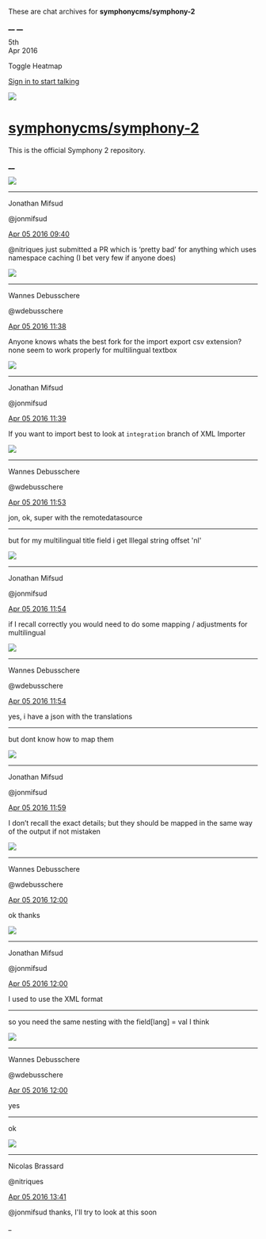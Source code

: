 These are chat archives for **symphonycms/symphony-2**

[__](/symphonycms/symphony-2/archives/2016/04/06)
[__](/symphonycms/symphony-2/archives/2016/04/04)

5th  
Apr 2016

Toggle Heatmap

[Sign in to start talking](/login?action=login&button=archive-login)

![](https://avatars-02.gitter.im/group/iv/3/57542c45c43b8c601977197e?s=48)

#  [symphonycms/symphony-2](/symphonycms/symphony-2)

This is the official Symphony 2 repository.

[ __ ](/orgs/symphonycms/rooms "More symphonycms rooms" )

![](https://avatars1.githubusercontent.com/u/859775?v=3&s=30)

__ __

Jonathan Mifsud

@jonmifsud

[Apr 05 2016
09:40](https://gitter.im/symphonycms/symphony-2?at=5703882111ea211749c4d78f ""
)

@nitriques just submitted a PR which is ‘pretty bad’ for anything which uses
namespace caching (I bet very few if anyone does)

![](https://avatars1.githubusercontent.com/u/4136426?v=3&s=30)

__ __

Wannes Debusschere

@wdebusschere

[Apr 05 2016
11:38](https://gitter.im/symphonycms/symphony-2?at=5703a3c8ad40c3877fa96042 ""
)

Anyone knows whats the best fork for the import export csv extension? none
seem to work properly for multilingual textbox

![](https://avatars1.githubusercontent.com/u/859775?v=3&s=30)

__ __

Jonathan Mifsud

@jonmifsud

[Apr 05 2016
11:39](https://gitter.im/symphonycms/symphony-2?at=5703a3f315b4d27b083ecdbd ""
)

If you want to import best to look at `integration` branch of XML Importer

![](https://avatars1.githubusercontent.com/u/4136426?v=3&s=30)

__ __

Wannes Debusschere

@wdebusschere

[Apr 05 2016
11:53](https://gitter.im/symphonycms/symphony-2?at=5703a730f7d63d897f2365fd ""
)

jon, ok, super with the remotedatasource

__ __

but for my multilingual title field i get Illegal string offset 'nl'

![](https://avatars1.githubusercontent.com/u/859775?v=3&s=30)

__ __

Jonathan Mifsud

@jonmifsud

[Apr 05 2016
11:54](https://gitter.im/symphonycms/symphony-2?at=5703a76915b4d27b083ececd ""
)

if I recall correctly you would need to do some mapping / adjustments for
multilingual

![](https://avatars1.githubusercontent.com/u/4136426?v=3&s=30)

__ __

Wannes Debusschere

@wdebusschere

[Apr 05 2016
11:54](https://gitter.im/symphonycms/symphony-2?at=5703a77c15b4d27b083eced9 ""
)

yes, i have a json with the translations

__ __

but dont know how to map them

![](https://avatars1.githubusercontent.com/u/859775?v=3&s=30)

__ __

Jonathan Mifsud

@jonmifsud

[Apr 05 2016
11:59](https://gitter.im/symphonycms/symphony-2?at=5703a8bbf504b375561b4c12 ""
)

I don’t recall the exact details; but they should be mapped in the same way of
the output if not mistaken

![](https://avatars1.githubusercontent.com/u/4136426?v=3&s=30)

__ __

Wannes Debusschere

@wdebusschere

[Apr 05 2016
12:00](https://gitter.im/symphonycms/symphony-2?at=5703a8cb15b4d27b083ecf3f ""
)

ok thanks

![](https://avatars1.githubusercontent.com/u/859775?v=3&s=30)

__ __

Jonathan Mifsud

@jonmifsud

[Apr 05 2016
12:00](https://gitter.im/symphonycms/symphony-2?at=5703a8cdf504b375561b4c18 ""
)

I used to use the XML format

__ __

so you need the same nesting with the field[lang] = val I think

![](https://avatars1.githubusercontent.com/u/4136426?v=3&s=30)

__ __

Wannes Debusschere

@wdebusschere

[Apr 05 2016
12:00](https://gitter.im/symphonycms/symphony-2?at=5703a8e98eec5313252e334b ""
)

yes

__ __

ok

![](https://avatars1.githubusercontent.com/u/771169?v=3&s=30)

__ __

Nicolas Brassard

@nitriques

[Apr 05 2016
13:41](https://gitter.im/symphonycms/symphony-2?at=5703c07d8e22137808cc267d ""
)

@jonmifsud thanks, I'll try to look at this soon

_

